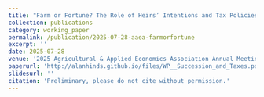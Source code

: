 ```yaml
---
title: "Farm or Fortune? The Role of Heirs’ Intentions and Tax Policies in Farmland Succession Planning"
collection: publications
category: working_paper
permalink: /publication/2025-07-28-aaea-farmorfortune
excerpt: ''
date: 2025-07-28
venue: '2025 Agricultural & Applied Economics Association Annual Meeting'
paperurl: 'http://alanhinds.github.io/files/WP__Succession_and_Taxes.pdf'
slidesurl: ''
citation: 'Preliminary, please do not cite without permission.'
---
```

